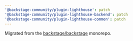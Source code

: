 ```yaml
---
'@backstage-community/plugin-lighthouse': patch
'@backstage-community/plugin-lighthouse-backend': patch
'@backstage-community/plugin-lighthouse-common': patch
---
```


Migrated from the [backstage/backstage](https://github.com/backstage/backstage) monorepo.
